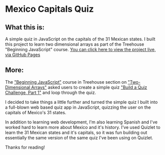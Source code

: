 # Mexico Capitals Quiz

## What this is:

A simple quiz in JavaScript on the capitals of the 31 Mexican states. I built this project to learn two dimensional arrays as part of the Treehouse "Beginning JavaScript" course. [You can click here to view the project live, via GitHub Pages](https://westonludeke.github.io/mexico-capitals-quiz/)

## More:

The ["Beginning JavaScript"](https://teamtreehouse.com/tracks/beginning-javascript) course in Treehouse section on ["Two-Dimensional Arrays"](https://teamtreehouse.com/library/twodimensional-arrays) asked users to create a simple quiz ["Build a Quiz Challenge, Part 1"](https://teamtreehouse.com/library/build-a-quiz-challenge-part-1) and loop through the quiz.

I decided to take things a little further and turned the simple quiz I built into a full-blown web based quiz app in JavaScript, quizzing the user on the capitals of Mexico's 31 states. 

In addition to learning web development, I'm also learning Spanish and I've worked hard to learn more about Mexico and it's history. I've used Quizlet to learn the 31 Mexican states and it's capitals, so it was fun building out essentially the same version of the same quiz I've been using on Quizlet.

Thanks for reading!